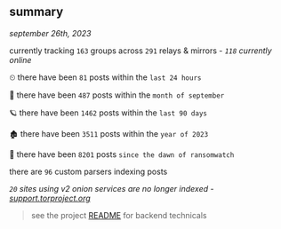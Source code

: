 
## summary
_september 26th, 2023_

currently tracking `163` groups across `291` relays & mirrors - _`118` currently online_

⏲ there have been `81` posts within the `last 24 hours`

🦈 there have been `487` posts within the `month of september`

🪐 there have been `1462` posts within the `last 90 days`

🏚 there have been `3511` posts within the `year of 2023`

🦕 there have been `8201` posts `since the dawn of ransomwatch`

there are `96` custom parsers indexing posts

_`20` sites using v2 onion services are no longer indexed - [support.torproject.org](https://support.torproject.org/onionservices/v2-deprecation/)_

> see the project [README](https://github.com/joshhighet/ransomwatch#ransomwatch--) for backend technicals
